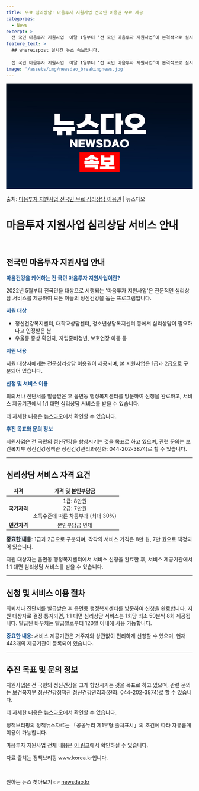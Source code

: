 ```yaml
---
title: 무료 심리상담! 마음투자 지원사업 전국민 이용권 무료 제공
categories:
  - News
excerpt: >
  전 국민 마음투자 지원사업  이달 1일부터 ‘전 국민 마음투자 지원사업’이 본격적으로 실시되고 있습니다. 이…
feature_text: >
  ## whereispost 실시간 뉴스 속보입니다.

  전 국민 마음투자 지원사업  이달 1일부터 ‘전 국민 마음투자 지원사업’이 본격적으로 실시되고 있습니다. 이…
image: '/assets/img/newsdao_breakingnews.jpg'
---
```


![뉴스다오 속보](/assets/img/newsdao_breakingnews.jpg)

<p>출처: <a href="https://newsdao.kr/4544" rel="dofollow">마음투자 지원사업 전국민 무료 심리상담 이용권</a> | 뉴스다오</p>

<h1>마음투자 지원사업 심리상담 서비스 안내</h1>
<p data-ke-size="size16">&nbsp;</p>
<h2 data-ke-size="size26">전국민 마음투자 지원사업 안내</h2>
<p><b><span style="color: #1a5490;">마음건강을 케어하는 전 국민 마음투자 지원사업이란?</span></b></p>
<p>2022년 5월부터 전국민을 대상으로 시행되는 '마음투자 지원사업'은 전문적인 심리상담 서비스를 제공하여 모든 이들의 정신건강을 돕는 프로그램입니다.</p>
<p><b><span style="color: #1a5490;">지원 대상</span></b></p>
<ul>
<li>정신건강복지센터, 대학교상담센터, 청소년상담복지센터 등에서 심리상담이 필요하다고 인정받은 분</li>
<li>우울증 증상 확인자, 자립준비청년, 보호연장 아동 등</li>
</ul>
<p><b><span style="color: #1a5490;">지원 내용</span></b></p>
<p>지원 대상자에게는 전문심리상담 이용권이 제공되며, 본 지원사업은 1급과 2급으로 구분되어 있습니다.</p>
<p><b><span style="color: #1a5490;">신청 및 서비스 이용</span></b></p>
<p>의뢰서나 진단서를 발급받은 후 읍면동 행정복지센터를 방문하여 신청을 완료하고, 서비스 제공기관에서 1:1 대면 심리상담 서비스를 받을 수 있습니다.</p>
<p>더 자세한 내용은 <a href="https://newsdao.kr/4544">뉴스다오</a>에서 확인할 수 있습니다.</p>
<p><b><span style="color: #1a5490;">추진 목표와 문의 정보</span></b></p>
<p>지원사업은 전 국민의 정신건강을 향상시키는 것을 목표로 하고 있으며, 관련 문의는 보건복지부 정신건강정책관 정신건강관리과(전화: 044-202-3874)로 할 수 있습니다.</p>
<hr>
<h2 data-ke-size="size26">심리상담 서비스 자격 요건</h2>
<table>
<thead>
<tr>
<td style="text-align: center; height: 17px;"><b>자격</b></td>
<td style="text-align: center; height: 17px;"><b>가격 및 본인부담금</b></td>
</tr>
</thead>
<tbody>
<tr>
<td style="text-align: center; height: 17px;"><b>국가자격</b></td>
<td style="text-align: center; height: 17px;">1급: 8만원<br>2급: 7만원<br>소득수준에 따른 차등부과 (최대 30%)</td>
</tr>
<tr>
<td style="text-align: center; height: 17px;"><b>민간자격</b></td>
<td style="text-align: center; height: 17px;">본인부담금 면제</td>
</tr>
</tbody>
</table>
<p><b><span style="background-color: #21538527;">중요한 내용</span></b>: 1급과 2급으로 구분되며, 각각의 서비스 가격은 8만 원, 7만 원으로 책정되어 있습니다.</p>
<p>지원 대상자는 읍면동 행정복지센터에서 서비스 신청을 완료한 후, 서비스 제공기관에서 1:1 대면 심리상담 서비스를 받을 수 있습니다.</p>
<hr>
<h2 data-ke-size="size26">신청 및 서비스 이용 절차</h2>
<p>의뢰서나 진단서를 발급받은 후 읍면동 행정복지센터를 방문하여 신청을 완료합니다. 지원 대상자로 결정·통지되면, 1:1 대면 심리상담 서비스는 1회당 최소 50분씩 8회 제공됩니다. 발급된 바우처는 발급일로부터 120일 이내에 사용 가능합니다.</p>
<p><b><span style="color: #1a5490;">중요한 내용</span></b>: 서비스 제공기관은 거주지와 상관없이 편리하게 신청할 수 있으며, 현재 443개의 제공기관이 등록되어 있습니다.</p>
<hr>
<h2 data-ke-size="size26">추진 목표 및 문의 정보</h2>
<p>지원사업은 전 국민의 정신건강을 크게 향상시키는 것을 목표로 하고 있으며, 관련 문의는 보건복지부 정신건강정책관 정신건강관리과(전화: 044-202-3874)로 할 수 있습니다.</p>
<p>더 자세한 내용은 <a href="https://newsdao.kr/4544">뉴스다오</a>에서 확인할 수 있습니다.</p>
<p>정책브리핑의 정책뉴스자료는 「공공누리 제1유형:출처표시」의 조건에 따라 자유롭게 이용이 가능합니다.</p>
<p>마음투자 지원사업 전체 내용은 <a href="https://newsdao.kr/4544">이 링크</a>에서 확인하실 수 있습니다.</p>
<p>자료 출처는 정책브리핑 www.korea.kr입니다.</p>
<p data-ke-size="size16">&nbsp;</p> 

원하는 뉴스 찾아보기 👉 <a href="https://newsdao.kr" rel="dofollow">newsdao.kr</a>


